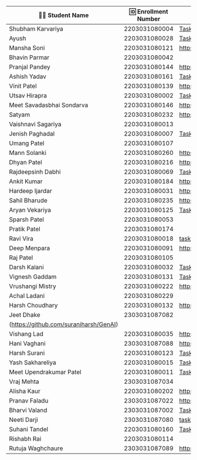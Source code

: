 | 👩‍🎓 Student Name | 🆔 Enrollment Number | Task 1 URL | GitHub Repo |
|-----------------|-------------------|------------|-------------|
| Shubham Karvariya | 2203031080004 | [Task 1](https://github.com/5hubhm/OpenTalkJS/blob/main/Task.md)| [Github](https://github.com/5hubhm/OpenTalkJS)|
| Ayush | 2203031080028 | [Task 1](https://github.com/ayushvadodariya/OpenTalkJS/blob/main/app.js) | [GitHub](https://github.com/ayushvadodariya/OpenTalkJS) |
| Mansha Soni | 2203031080121 |https://github.com/mansha-6/OpenTalkJS/blob/main/task_1.MD|https://github.com/mansha-6/OpenTalkJS.git|
| Bhavin Parmar | 2203031080042 | | |
| Pranjal Pandey | 2203031080144 |https://github.com/Pranjallpandey1504/OpenTalkJS/blob/main/task_1.MD |https://github.com/Pranjallpandey1504/OpenTalkJS |
| Ashish Yadav | 2203031080161 | [Task 1](https://github.com/AshishIT611/OpenTalkJS/blob/main/task_1.MD) | [GitHub](https://github.com/AshishIT611/OpenTalkJS) |
| Vinit Patel | 2203031080139 |https://github.com/Vinitpatel28/OpenTalkJS/blob/main/task_1.MD |https://github.com/Vinitpatel28/OpenTalkJS.git|
| Utsav Hirapra | 2203031080002 |[Task 1](https://github.com/utsav1213/OpenTalkJS/blob/main/task1.md) |[GitHib](https://github.com/utsav1213/OpenTalkJS) |
| Meet Savadasbhai Sondarva | 2203031080146 |https://github.com/meetsondarva/OpenTalkJS/blob/main/script.js|https://github.com/meetsondarva/OpenTalkJS |
| Satyam | 2203031080232 |https://github.com/mrSinghSatyam/OpenTalkJS/blob/main/README.md |https://github.com/mrSinghSatyam/OpenTalkJS/blob/main/README.md |
| Vaishnavi Sagariya | 2203031080013 | | |
| Jenish Paghadal | 2203031080007 |[Task 1](https://github.com/ItsJESH/OpenTalkJS/blob/main/index.js) |[GitHub](https://github.com/ItsJESH/OpenTalkJS/) |
| Umang Patel | 2203031080107 | | |
 Mann Solanki | 2203031080260 |https://github.com/HarmonyHacker/OpenTalkJS/blob/main/app.js |https://github.com/HarmonyHacker |
| Dhyan Patel | 2203031080216 |https://github.com/dhyanpatel3/OpenTalkJS/blob/main/task_1.MD |https://github.com/dhyanpatel3/OpenTalkJS |
| Rajdeepsinh Dabhi | 2203031080069 |[Task -1](https://github.com/Rajdeepsinh1410/openTalkJS/blob/main/task.MD) |[GitHub] (https://github.com/Rajdeepsinh1410/openTalkJS)|
| Ankit Kumar | 2203031080184 | https://github.com/Ankiitsuthar/OpenTalkJS/blob/main/task_1.MD|https://github.com/Ankiitsuthar/OpenTalkJS |
| Hardeep Ijardar | 2203031080031 |https://github.com/HardeepIjardar/GenAI/blob/main/task1.md|https://github.com/HardeepIjardar/GenAI|
| Sahil Bharude | 2203031080235 | https://github.com/BharudeSahil/OpenTalkJS/blob/main/task1.md | https://github.com/BharudeSahil/OpenTalkJS |
| Aryan Vekariya | 2203031080125 |[Task1](https://github.com/aaryanvekariya/OpenTalk-JS/blob/main/Task.md)|[Repository](https://github.com/aaryanvekariya/OpenTalk-JS)|
| Sparsh Patel | 2203031080053 | | |
| Pratik Patel | 2203031080174 | | |
| Ravi Vira | 2203031080018 |[task-1](https://github.com/Ravi-vira/OpenTalkJS/blob/main/script.js) |[git](https://github.com/Ravi-vira/OpenTalkJS) |
| Deep Menpara | 2203031080091 |https://github.com/Deep7133/OPENTALKJS/blob/main/script.js |https://github.com/Deep7133/OPENTALKJS |
| Raj Patel | 2203031080105 | | |
| Darsh Kalani | 2203031080032 | [Task 1](https://github.com/Darshkalani28/OpenTalkJS/blob/darsh-1/task1.md) | [Repo](https://github.com/Darshkalani28/OpenTalkJS) |
| Vignesh Gaddam | 2203031080131 |[Task](https://github.com/mrvigneshgaddam/OpenTalkJS/blob/main/Task1.md) |[GitHub](https://github.com/mrvigneshgaddam/OpenTalkJS) |
| Vrushangi Mistry | 2203031080222 |https://github.com/Vrushi14/OpenTalkJS | https://github.com/Vrushi14|
| Achal Ladani | 2203031080229 | | |
| Harsh Choudhary | 2203031080132 |https://github.com/mrHarshchoudhary/OpenTalkJS/blob/main/Task1.md |https://github.com/mrHarshchoudhary/OpenTalkJS |
| Jeet Dhake | 2303031087082 | | |
(https://github.com/suraniharsh/GenAI) |
| Vishang Lad | 2203031080035 |https://github.com/vishangl/OpenTalkJS/blob/main/task_1.MD|https://github.com/vishangl/OpenTalkJS| 
| Hani Vaghani | 2303031087088 |https://github.com/hanivaghani/OpenTalkJS/blob/main/task_1.MD |https://github.com/hanivaghani/OpenTalkJS |
| Harsh Surani | 2203031080123 | [Task 1](https://github.com/suraniharsh/GenAI/blob/main/Task_1.md) | [GenAI]
| Yash Sakhareliya | 2203031080015 |[Task 1](https://github.com/YashSakhareliya/OpenTalkJS/blob/main/index.js) |[Github](https://github.com/YashSakhareliya/OpenTalkJS) |
| Meet Upendrakumar Patel | 2203031080011 |[Task 1](https://github.com/MeetPatel54/GenAI/blob/main/Task_1.md) |[GitHub](https://github.com/MeetPatel54/OpenTalkJS.git) |
| Vraj Mehta | 2303031087034 | | |
| Alisha Kaur | 2203031080202 |https://github.com/Alishakaur431/OpenTalkJS/blob/main/task_1.MD | https://github.com/Alishakaur431/OpenTalkJS.git|
| Pranav Faladu | 2303031087022 |https://github.com/PranavFaladu/OpenTalkJS/blob/main/task_1.MD|https://github.com/PranavFaladu/OpenTalkJS|
| Bharvi Valand | 2303031087002 |[Task1](https://github.com/bharvivaland/OpenTalkJS/blob/main/task1.MD)|[Github](https://github.com/bharvivaland/OpenTalkJS.git)|
| Neeti Darji | 2303031087080 |[task](https://github.com/Neetidarji/OpenTalkJS/blob/main/node_modules/task1.MD )|[github](https://github.com/Neetidarji/OpenTalkJS) |
| Suhani Tandel | 2203031080160 | [Task 1](https://github.com/SuhaniTandel/OpenTalkJS/blob/master/Task_1.MD) | [github] (https://github.com/SuhaniTandel/OpenTalkJS) |
| Rishabh Rai | 2203031080114 | | |
| Rutuja Waghchaure | 2303031087089 |https://github.com/rutujawaghchaure/OpenTalkJS/blob/main/task1.MD|https://github.com/rutujawaghchaure/OpenTalkJS/tree/main|
